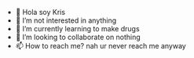 - 👋 Hola soy Kris
- 👀 I’m not interested in anything
- 🌱 I’m currently learning to make drugs
- 💞️ I’m looking to collaborate on nothing
- 📫 How to reach me? nah ur never reach me anyway

<!---
KrissUnlimit/KrissUnlimit is a ✨ special ✨ repository because its `README.md` (this file) appears on your GitHub profile.
You can click the Preview link to take a look at your changes.
--->
